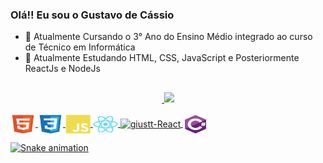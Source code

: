### Olá!! Eu sou o Gustavo de Cássio

<!--
**giustt/giustt** is a ✨ _special_ ✨ repository because its `README.md` (this file) appears on your GitHub profile.
- 👯 I’m looking to collaborate on ...
- 🤔 I’m looking for help with ...
- 💬 Ask me about ...
- 📫 How to reach me: ...
- 😄 Pronouns: ...
- ⚡ Fun fact: ...
-->

- 🔭 Atualmente Cursando o 3° Ano do Ensino Médio integrado ao curso de Técnico em Informática
- 🌱 Atualmente Estudando HTML, CSS, JavaScript e Posteriormente ReactJs e NodeJs

##

<div align="center">
  <a href="https://github.com/giustt">
  <img height="150em" src=""/>
  <img height="150em" src="https://github-readme-stats.vercel.app/api/top-langs/?username=giustt&layout=compact&langs_count=7&theme=dark"/>
</div>

<div style="display: inline_block"><br>
    <img align="center" alt="giustt-HTML" height="30" width="40" src="https://raw.githubusercontent.com/devicons/devicon/master/icons/html5/html5-original.svg">
    <img align="center" alt="giustt-CSS" height="30" width="40" src="https://raw.githubusercontent.com/devicons/devicon/master/icons/css3/css3-original.svg">  
    <img align="center" alt="giustt-Js" height="30" width="40" src="https://raw.githubusercontent.com/devicons/devicon/master/icons/javascript/javascript-plain.svg">
    <img align="center" alt="giustt-React" height="30" width="40" src="https://raw.githubusercontent.com/devicons/devicon/master/icons/react/react-original.svg">
    <img align="center" alt="giustt-React" height="30" width="40" src="https://cdn.jsdelivr.net/gh/devicons/devicon/icons/nodejs/nodejs-original.svg">    
    <img align="center" alt="giustt-Csharp" height="30" width="40" src="https://raw.githubusercontent.com/devicons/devicon/master/icons/csharp/csharp-original.svg">
  
  ![Snake animation](https://github.com/giustt/giustt/blob/output/github-contribution-grid-snake.svg)
  
</div>
  
  ##
  
  
